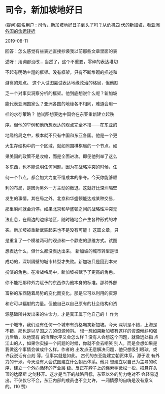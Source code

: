 # 司令，新加坡地好日

[(](https://mp.weixin.qq.com/s/0CswtWbqGzvzQTk6ElR7ww)[提问](https://mp.weixin.qq.com/s/0CswtWbqGzvzQTk6ElR7ww)[)](https://mp.weixin.qq.com/s/0CswtWbqGzvzQTk6ElR7ww)[匿名用户](https://mp.weixin.qq.com/s/0CswtWbqGzvzQTk6ElR7ww) [:](https://mp.weixin.qq.com/s/0CswtWbqGzvzQTk6ElR7ww) [司令，新加坡地好日子到头了吗？](https://mp.weixin.qq.com/s/0CswtWbqGzvzQTk6ElR7ww)[从危机四](https://mp.weixin.qq.com/s/0CswtWbqGzvzQTk6ElR7ww) [](https://mp.weixin.qq.com/s/0CswtWbqGzvzQTk6ElR7ww) [伏的新加坡，看亚洲各国的命运转折](https://mp.weixin.qq.com/s/0CswtWbqGzvzQTk6ElR7ww)

2019-08-11

回答：怎么感觉有些表述直接抄袭我以前那些文章里面的表

述呀！用词都没改... 当然了，这个不重要，零碎的表达堆切

不起有明确主题的框架。没有框架，只有不断堆砌的描述和

游离的观点。 这个人试图尝试表达地缘政治的格局，但他缺

乏一个对事实洞察分析的框架。他到底想说什么呢？新加坡

能代表亚洲国家么？亚洲各国的地缘各不相同，难道会用一

样的求存策略？ 他试图想表达中国会在东亚重新建立起秩

序。但他的举例和他所想表达的观点完全不搭——在东亚的

地缘格局之中，根本就不只有中国和东亚各国。他是一个更

大生存结构中的一个区域，就如同围棋棋局的一个节点。如

果美国的政策不是收缩，而是全面进攻。即便他列举了这么

多东西，也不能说明任何问题。因为在战略冲突的时候，任

何一个节点，都会加大力度不惜成本的争夺。今天你能够顺

利的布局，是因为另外一方主动的撤退。这就好比深圳隔壁

发生的事情。其在局之外。北京和华盛顿能达成某种交易，

那里瞬间就会消停。如果北京和华盛顿之间的战略性冲突无

法止息，在周边的边缘地区，随时随地会产生各种形式的冲

突。新加坡被重新武装起来也不是没有可能！ 这篇文章，只

是重复了一个模棱两可的观点和一个静态的思维方式。试图

想表达什么，但什么都没表达出来。 新加坡的城市转型是很

成功的，深圳隔壁的城市转型才失败。新加坡只是回到本来

扮演的角色。在冷战格局中，新加坡被赋予了更高的角色。

你不能把那种外力赋予的东西作为他本身的标准。那种外部

富裕的东西随着局势的变化而变化，那是它可以利用的资源

和它可以辐射的力量。但他自己以自己原有的社会结构和资

源基础所并发出来的生命力，才是真正属于他自己的！ 作为

一个城市，我们没有任何一个城市有资格嘲笑新加坡。今天 深圳是不错，上海是不错，那也是以举国之力的资源倾斜。 想一想如果新加坡有这样的资源倾斜和强力后盾，以他现有 的治理水平又会怎么样？没有人会想这个问题，就像远处指 点江山的人，如果你实操一个问题的时候，你就不会去嘲笑 别人，而是会想如果是我做这个事情会做成什么样。作者的 出发点无意解决问题，他只想吸引眼球。或许我说话有点刻 薄，但事实就是如此。 古代的东亚能建立朝贡体系，源于没 有外力的干涉。今天没有人会试图建立什么朝贡体系。他只 想建立以自己为主导的秩序，建立一个外向循环的产业层 级。反正在脖子上的绳索稍微松一松，把悬在头顶的达摩斯 之剑移开。这才是当下的战略目标，东亚以外的势力绝对不 会轻易退出。不仅仅它不会，东亚内部的成员也不会允许， 一厢情愿的自嗨是没有意义的。(10 赞)